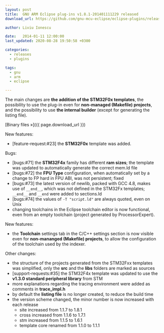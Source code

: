 ```yaml
---
layout: post
title:  GNU ARM Eclipse plug-ins v1.8.1-201401111229 released
download_url: https://github.com/gnu-mcu-eclipse/eclipse-plugins/releases/tag/v1.8.1-201401111229

author: Liviu Ionescu

date:   2014-01-11 12:00:00
last_updated: 2020-08-28 19:50:58 +0300

categories:
  - releases
  - plugins

tags:
  - gnu
  - arm
  - eclipse

---
```


The main changes are **the addition of the STM32F0x templates**, the possibility to use the plug-in even for **non-managed (Makefile) projects**, and the possibility to use **the internal builder** (except for generating the listing file).

[Binary files »]({{ page.download_url }})

New features:

- [feature-request:#23] the **STM32F0x** template was added.

Bugs:

- [bugs:#71] the **STM32F4x** family has different **ram sizes**; the template was updated to automatically generate the correct mem.ld file
- [bugs:#72] the **FPU Type** configuration, when automatically set by a change to FP hard in FPU ABI, was not persistent; fixed
- [bugs:#73] the latest version of newlib, packed with GCC 4.8, makes use of `__end__`, which was not defined in the STM32Fx templates; `__end__` and `__end` were added to sections.ld
- [bugs:#74] the values of `-T "script.ld"` are always quoted, even on Unix
- changing toolchains in the Eclipse toolchain editor is now functional, even from an empty toolchain (project generated by ProcessorExpert).

New features:

- the **Toolchain** settings tab in the C/C++ settings section is now visible even for **non-mananged (Makefile) projects**, to allow the configuration of the toolchain used by the indexer.

Other changes:

- the structure of the projects generated from the STM32Fxx templates was simplified, only the **src** and the **libs** folders are marked as sources
- [support-requests:#35] the STM32F4x template was updated to use the **v1.3.0 standard peripheral library** from STM
- more explanations regarding the tracing environment were added as comments in **trace_impl.h**
- by default the **listing file** is no longer created, to reduce the build time
- the version scheme changed, the minor number is now increased with each release
  - site increased from 1.1.7 to 1.8.1
  - cross increased from 1.1.6 to 1.7.1
  - stm increased from 1.1.5 to 1.6.1
  - template core renamed from 1.1.0 to 1.1.1
